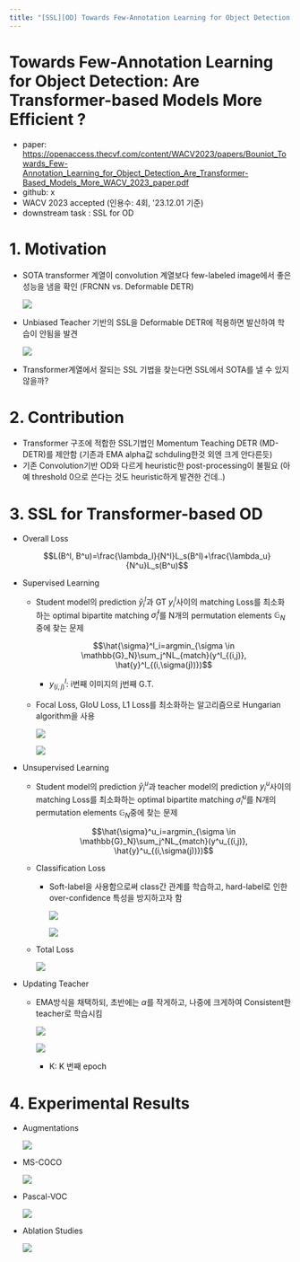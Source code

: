 ```yaml
---
title: "[SSL][OD] Towards Few-Annotation Learning for Object Detection: Are Transformer-based Models More Efficient ?"
---
```

# Towards Few-Annotation Learning for Object Detection: Are Transformer-based Models More Efficient ?

- paper: https://openaccess.thecvf.com/content/WACV2023/papers/Bouniot_Towards_Few-Annotation_Learning_for_Object_Detection_Are_Transformer-Based_Models_More_WACV_2023_paper.pdf
- github: x
- WACV 2023 accepted (인용수: 4회, '23.12.01 기준)
- downstream task : SSL for OD

# 1. Motivation

- SOTA transformer 계열이 convolution 계열보다 few-labeled image에서 좋은 성능을 냄을 확인 (FRCNN vs. Deformable DETR)

  ![](../images/2023-12-01/image-20231201132332835.png)

- Unbiased Teacher 기반의 SSL을 Deformable DETR에 적용하면 발산하여 학습이 안됨을 발견

  ![](../images/2023-12-01/image-20231201132308595.png)

- Transformer계열에서 잘되는 SSL 기법을 찾는다면 SSL에서 SOTA를 낼 수 있지 않을까?

# 2. Contribution

- Transformer 구조에 적합한 SSL기법인 Momentum Teaching DETR (MD-DETR)를 제안함 (기존과 EMA alpha값 schduling한것 외엔 크게 안다른듯)
- 기존 Convolution기반 OD와 다르게 heuristic한 post-processing이 불필요 (아예 threshold 0으로 쓴다는 것도 heuristic하게 발견한 건데..)

# 3. SSL for Transformer-based OD

- Overall Loss

  $$L(B^l, B^u)=\frac{\lambda_l}{N^l}L_s(B^l)+\frac{\lambda_u}{N^u}L_s(B^u)$$

- Supervised Learning

  - Student model의 prediction $\hat{y}^l_i$과 GT $y^l_i$사이의 matching Loss를 최소화하는 optimal bipartite matching $\hat{\sigma}^l_i$를 N개의 permutation elements $\mathbb{G}_N$중에 찾는 문제

    $$\hat{\sigma}^l_i=argmin_{\sigma \in \mathbb{G}_N}\sum_j^NL_{match}(y^l_{(i,j)}, \hat{y}^l_{(i,\sigma(j))})$$

    - $y^l_{(i,j)}$: i번째 이미지의 j번째 G.T.

  - Focal Loss, GIoU Loss, L1 Loss를 최소화하는 알고리즘으로 Hungarian algorithm을 사용

    ![](../images/2023-12-01/image-20231201134102134.png)

    ![](../images/2023-12-01/image-20231201134127840.png)

- Unsupervised Learning

  - Student model의 prediction $\hat{y}^u_i$과 teacher model의 prediction $y^u_i$사이의 matching Loss를 최소화하는 optimal bipartite matching $\hat{\sigma}^u_i$를 N개의 permutation elements $\mathbb{G}_N$중에 찾는 문제

    $$\hat{\sigma}^u_i=argmin_{\sigma \in \mathbb{G}_N}\sum_j^NL_{match}(y^u_{(i,j)}, \hat{y}^u_{(i,\sigma(j))})$$

  - Classification Loss 

    - Soft-label을 사용함으로써 class간 관계를 학습하고, hard-label로 인한 over-confidence 특성을 방지하고자 함

      ![](../images/2023-12-01/image-20231201134521950.png)

      ![](../images/2023-12-01/image-20231201134542044.png)

  - Total Loss

    ![](../images/2023-12-01/image-20231201134600814.png)

- Updating Teacher

  - EMA방식을 채택하되, 초반에는 $\alpha$를 작게하고, 나중에 크게하여 Consistent한 teacher로 학습시킴

    ![](../images/2023-12-01/image-20231201135139935.png)

    ![](../images/2023-12-01/image-20231201135151459.png)

    - K: K 번째 epoch

# 4. Experimental Results

- Augmentations

  ![](../images/2023-12-01/image-20231201135314492.png)

- MS-COCO

  ![](../images/2023-12-01/image-20231201135335862.png)

- Pascal-VOC

  ![](../images/2023-12-01/image-20231201135355065.png)

- Ablation Studies

  ![](../images/2023-12-01/image-20231201135416509.png)
